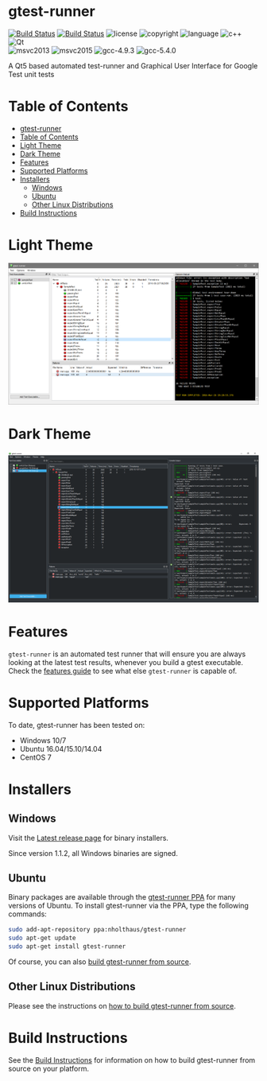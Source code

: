 # gtest-runner 
[![Build Status](https://travis-ci.org/nholthaus/gtest-runner.svg?branch=master)](https://travis-ci.org/nholthaus/gtest-runner) [![Build Status](https://ci.appveyor.com/api/projects/status/github/nholthaus/gtest-runner?branch=master&svg=true)](https://ci.appveyor.com/project/nholthaus/gtest-gui) ![license](https://img.shields.io/badge/license-MIT-orange.svg) ![copyright](https://img.shields.io/badge/%C2%A9-Nic_Holthaus-orange.svg) ![language](https://img.shields.io/badge/language-c++-blue.svg) ![c++](https://img.shields.io/badge/std-c++14-blue.svg) ![Qt](https://img.shields.io/badge/Qt-5-blue.svg)<br>![msvc2013](https://img.shields.io/badge/MSVC-2013-ff69b4.svg) ![msvc2015](https://img.shields.io/badge/MSVC-2015-ff69b4.svg) ![gcc-4.9.3](https://img.shields.io/badge/GCC-4.9.3-ff69b4.svg) ![gcc-5.4.0](https://img.shields.io/badge/GCC-5.4.0-ff69b4.svg)


A Qt5 based automated test-runner and Graphical User Interface for Google Test unit tests

# Table of Contents

<!-- TOC -->

- [gtest-runner](#gtest-runner)
- [Table of Contents](#table-of-contents)
- [Light Theme](#light-theme)
- [Dark Theme](#dark-theme)
- [Features](#features)
- [Supported Platforms](#supported-platforms)
- [Installers](#installers)
	- [Windows](#windows)
	- [Ubuntu](#ubuntu)
	- [Other Linux Distributions](#other-linux-distributions)
- [Build Instructions](#build-instructions)

<!-- /TOC -->

# Light Theme
![Light Theme Screenshot](resources/screenshots/screen.png)

# Dark Theme
![Dark Theme Screenshot](resources/screenshots/screen2.png)

# Features

`gtest-runner` is an automated test runner that will ensure you are always looking at the latest test results, whenever you build a gtest executable. Check the [features guide](FEATURES.md) to see what else `gtest-runner` is capable of.

# Supported Platforms

To date, gtest-runner has been tested on:
- Windows 10/7
- Ubuntu 16.04/15.10/14.04
- CentOS 7

# Installers

## Windows

Visit the [Latest release page](https://github.com/nholthaus/gtest-runner/releases) for binary installers. 

Since version 1.1.2, all Windows binaries are signed.

## Ubuntu

Binary packages are available through the [gtest-runner PPA](https://launchpad.net/~nholthaus/+archive/ubuntu/gtest-runner) for many versions of Ubuntu. To install gtest-runner via the PPA, type the following commands:

```bash
sudo add-apt-repository ppa:nholthaus/gtest-runner
sudo apt-get update
sudo apt-get install gtest-runner
```

Of course, you can also [build gtest-runner from source](BUILD.md#ubuntu-16.04-xenial-build).

## Other Linux Distributions

Please see the instructions on [how to build gtest-runner from source](#build-instructions).

# Build Instructions

See the [Build Instructions](BUILD.md) for information on how to build gtest-runner from source on your platform.

